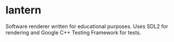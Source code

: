 lantern
=======

Software renderer written for educational purposes. Uses SDL2 for rendering and Google C++ Testing Framework for tests.
